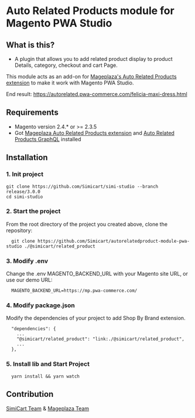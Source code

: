 # Auto Related Products module for Magento PWA Studio


## What is this?

* A plugin that allows you to add related product display to product Details, category, checkout and cart Page.

This module acts as an add-on for [Mageplaza's Auto Related Products extension](https://www.mageplaza.com/magento-2-automatic-related-products/) to make it work with Magento PWA Studio.

End result: https://autorelated.pwa-commerce.com/felicia-maxi-dress.html

## Requirements

- Magento version 2.4.* or >= 2.3.5
- Got [Mageplaza Auto Related Products extension](https://www.mageplaza.com/magento-2-automatic-related-products/) and [Auto Related Products GraphQL](https://github.com/mageplaza/magento-2-auto-related-products-graphql) installed

## Installation

### 1. Init project
```
git clone https://github.com/Simicart/simi-studio --branch release/3.0.0
cd simi-studio
```

### 2. Start the project

From the root directory of the project you created above, clone the repository:

```
  git clone https://github.com/Simicart/autorelatedproduct-module-pwa-studio ./@simicart/related_product
```

### 3. Modify .env

Change the .env MAGENTO_BACKEND_URL with your Magento site URL, or use our demo URL:

```
  MAGENTO_BACKEND_URL=https://mp.pwa-commerce.com/
```
### 4. Modify package.json

Modify the dependencies of your project to add Shop By Brand extension.

```
  "dependencies": {
    ...
    "@simicart/related_product": "link:./@simicart/related_product",
    ...
  },
```

### 5. Install lib and Start Project

```
  yarn install && yarn watch
```

## Contribution

[SimiCart Team](https://www.simicart.com/pwa.html/) & [Mageplaza Team](https://www.mageplaza.com/)
